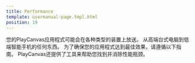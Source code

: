 ```yaml
---
title: Performance
template: usermanual-page.tmpl.html
position: 19
---
```


您的PlayCanvas应用程式可能会在各种类型的装置上放送。 从高端台式电脑到低端智能手机的任何东西。 为了确保您的应用程式达到最佳效果，请遵循以下指南。 PlayCanvas还提供了工具来帮助您找到并消除性能瓶颈。

